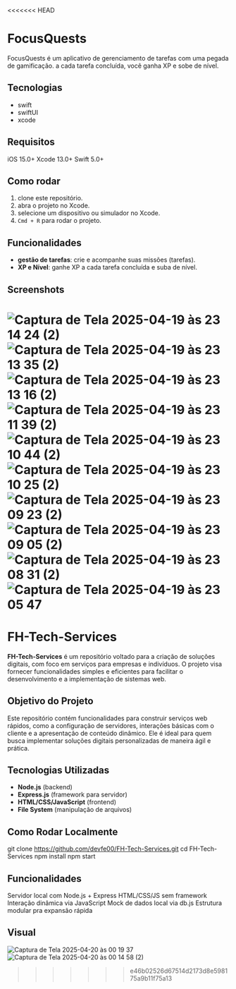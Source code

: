 <<<<<<< HEAD
# FocusQuests

FocusQuests é um aplicativo de gerenciamento de tarefas com uma pegada de gamificação. a cada tarefa concluída, você ganha XP e sobe de nível.


## Tecnologias

- swift
- swiftUI
- xcode


## Requisitos

iOS 15.0+
Xcode 13.0+
Swift 5.0+


## Como rodar

1. clone este repositório.
2. abra o projeto no Xcode.
3. selecione um dispositivo ou simulador no Xcode.
4. `Cmd + R` para rodar o projeto.


## Funcionalidades

- **gestão de tarefas**: crie e acompanhe suas missões (tarefas).
- **XP e Nível**: ganhe XP a cada tarefa concluída e suba de nível.


## Screenshots

![Captura de Tela 2025-04-19 às 23 14 24 (2)](https://github.com/user-attachments/assets/bed1e4a7-2deb-4a65-abb6-69cdd67d3240)
![Captura de Tela 2025-04-19 às 23 13 35 (2)](https://github.com/user-attachments/assets/e0ab7ccb-0768-4a27-b902-d83f5920be72)
![Captura de Tela 2025-04-19 às 23 13 16 (2)](https://github.com/user-attachments/assets/357ef709-d8e4-4131-b453-eba2d388da33)
![Captura de Tela 2025-04-19 às 23 11 39 (2)](https://github.com/user-attachments/assets/fabd0927-879a-46a6-a4cc-04974ea72525)
![Captura de Tela 2025-04-19 às 23 10 44 (2)](https://github.com/user-attachments/assets/d4864587-dd42-4de2-ae7a-622d5f2cdfb3)
![Captura de Tela 2025-04-19 às 23 10 25 (2)](https://github.com/user-attachments/assets/c3616946-5e9b-40b8-8b96-0736e7a2bedf)
![Captura de Tela 2025-04-19 às 23 09 23 (2)](https://github.com/user-attachments/assets/8beb68b3-9535-454f-b309-63ec74b4bb9c)
![Captura de Tela 2025-04-19 às 23 09 05 (2)](https://github.com/user-attachments/assets/d8e450a3-4875-4102-abcb-81d647ff7f96)
![Captura de Tela 2025-04-19 às 23 08 31 (2)](https://github.com/user-attachments/assets/cf9e45a3-d2bc-4874-8a24-8dd75497bb36)
![Captura de Tela 2025-04-19 às 23 05 47](https://github.com/user-attachments/assets/74a8baf6-e265-401d-85d0-18daef38e2a3)
=======
# FH-Tech-Services

**FH-Tech-Services** é um repositório voltado para a criação de soluções digitais, com foco em serviços para empresas e indivíduos. O projeto visa fornecer funcionalidades simples e eficientes para facilitar o desenvolvimento e a implementação de sistemas web.

## Objetivo do Projeto

Este repositório contém funcionalidades para construir serviços web rápidos, como a configuração de servidores, interações básicas com o cliente e a apresentação de conteúdo dinâmico. Ele é ideal para quem busca implementar soluções digitais personalizadas de maneira ágil e prática.

## Tecnologias Utilizadas

- **Node.js** (backend)
- **Express.js** (framework para servidor)
- **HTML/CSS/JavaScript** (frontend)
- **File System** (manipulação de arquivos)
  
## Como Rodar Localmente

git clone https://github.com/devfe00/FH-Tech-Services.git
cd FH-Tech-Services
npm install
npm start

## Funcionalidades

Servidor local com Node.js + Express
HTML/CSS/JS sem framework
Interação dinâmica via JavaScript
Mock de dados local via db.js
Estrutura modular pra expansão rápida


## Visual
![Captura de Tela 2025-04-20 às 00 19 37](https://github.com/user-attachments/assets/05f92a11-90fa-4b65-9725-8c0758610289)
![Captura de Tela 2025-04-20 às 00 14 58 (2)](https://github.com/user-attachments/assets/be23d47a-a63f-4a6a-b02b-cec09d23d2f9)
>>>>>>> e46b02526d67514d2173d8e598175a9b11f75a13
